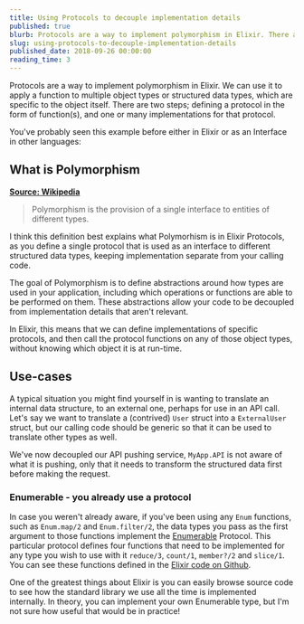 ```yaml
---
title: Using Protocols to decouple implementation details
published: true
blurb: Protocols are a way to implement polymorphism in Elixir. There are many use-cases for it, but I'll go through a typical example of interacting with an external API that needs data in a specific structure.
slug: using-protocols-to-decouple-implementation-details
published_date: 2018-09-26 00:00:00
reading_time: 3
---
```


Protocols are a way to implement polymorphism in Elixir. We can use it to apply a function to multiple object types or structured data types, which are specific to the object itself. There are two steps; defining a protocol in the form of function(s), and one or many implementations for that protocol.

You've probably seen this example before either in Elixir or as an Interface in other languages:
<script src="https://gist.github.com/jackmarchant/c97b1cd6c4d22b089e6352279184d4e2.js"></script>

## What is Polymorphism
__[Source: Wikipedia](https://en.wikipedia.org/wiki/Polymorphism_(computer_science))__
> Polymorphism is the provision of a single interface to entities of different types.

I think this definition best explains what Polymorhism is in Elixir Protocols, as you define a single protocol that is used as an interface to different structured data types, keeping implementation separate from your calling code.

The goal of Polymorphism is to define abstractions around how types are used in your application, including which operations or functions are able to be performed on them. These abstractions allow your code to be decoupled from implementation details that aren't relevant. 

In Elixir, this means that we can define implementations of specific protocols, and then call the protocol functions on any of those object types, without knowing which object it is at run-time.

## Use-cases
A typical situation you might find yourself in is wanting to translate an internal data structure, to an external one, perhaps for use in an API call.
Let's say we want to translate a (contrived) `User` struct into a `ExternalUser` struct, but our calling code should be generic so that it can be used to translate other types as well.

<script src="https://gist.github.com/jackmarchant/ac0bae73a8457730865a5d1231d0ff59.js"></script>

We've now decoupled our API pushing service, `MyApp.API` is not aware of what it is pushing, only that it needs to transform the structured data first before making the request.


###  Enumerable - you already use a protocol
In case you weren't already aware, if you've been using any `Enum` functions, such as `Enum.map/2` and `Enum.filter/2`, the data types you pass as the first argument to those functions implement the [Enumerable](https://hexdocs.pm/elixir/Enumerable.html) Protocol. This particular protocol defines four functions that need to be implemented for any type you wish to use with it `reduce/3`, `count/1`, `member?/2` and `slice/1`. You can see these functions defined in the [Elixir code on Github](https://github.com/elixir-lang/elixir/blob/v1.7.3/lib/elixir/lib/enum.ex#L1).

One of the greatest things about Elixir is you can easily browse source code to see how the standard library we use all the time is implemented internally. In theory, you can implement your own Enumerable type, but I'm not sure how useful that would be in practice!
